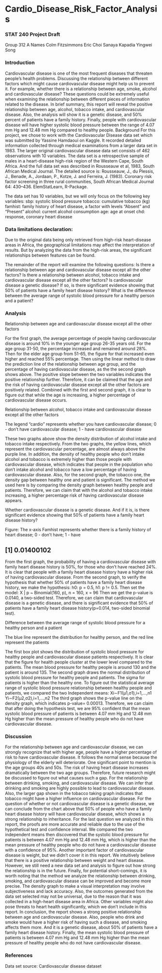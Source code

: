 # Cardio_Disease_Risk_Factor_Analysis

### STAT 240 Project Draft
Group
312 A
Names
Colm Fitzsimmons
Eric Choi
Sanaya Kapadia
Yingwei Song

### Introduction
Cardiovascular disease is one of the most frequent diseases that threaten people’s health problems. Discussing the relationship between different factors which might cause cardiovascular disease might help us to prevent it. For example, whether there is a relationship between age, smoke, alcohol and cardiovascular disease? These questions could be extremely useful when examining the relationship between different pieces of information related to the disease.
In brief summary, this report will reveal the positive relationship between age, alcohol, tobacco intake, and cardiovascular disease. Also, the analysis will show it is a genetic disease, and 50% percent of patients have a family history. Finally, people with cardiovascular disease will have higher systolic blood pressure between the range of 4.07 mm Hg and 12.48 mm Hg compared to healthy people.
Background
For this project, we chose to work with the Cardiovascular Disease data set which was submitted by Yassine Hamdaoui on Kaggle. It recorded detailed information collected through medical examinations from a larger data set in 1983. The larger original cardiovascular disease data set consists of 462 observations with 10 variables. The data set is a retrospective sample of males in a heart-disease high-risk region of the Western Cape, South Africa. And the full data set was described in Rousseauw et al, 1983, South African Medical Journal. The detailed source is: Rousseauw, J., du Plessis, J., Benade, A., Jordaan, P., Kotze, J. and Ferreira, J. (1983). Coronary risk factor screening in three rural communities, South African Medical Journal 64: 430–436. ElemStatLearn, R-Package.

The data set has 10 variables, but we will only focus on the following key variables:
sbp: systolic blood pressure
tobacco: cumulative tobacco (kg)
famhist: family history of heart disease, a factor with levels “Absent” and “Present”
alcohol: current alcohol consumption
age: age at onset
chd: response, coronary heart disease

### Data limitations declaration:
Due to the original data being only retrieved from high-risk heart-disease areas in Africa, the geographical limitations may affect the interpretation of results. But by analyzing the data from the high-risk areas, the significant relationships between features can be found.

The remainder of the report will examine the following questions:
Is there a relationship between age and cardiovascular disease except all the other factors?
Is there a relationship between alcohol, tobacco intake and cardiovascular disease except all the other factors?
Is cardiovascular disease a genetic disease? If so, is there significant evidence showing that 50% of patients have a family heart disease history?
What is the difference between the average range of systolic blood pressure for a healthy person and a patient?

### Analysis
Relationship between age and cardiovascular disease except all the other factors

For the first graph, the average percentage of people having cardiovascular disease is around 10% in the younger age group 26-35 years old. For the age group 31-50, the percentage increased and remained around 28%. Then for the elder age group from 51-65, the figure for that increased even higher and reached 55% percentage.
Then using the linear method to draw the prediction line of the relationship between age group, and the percentage of having cardiovascular disease, as the the second graph shows above. The positive slope between the two variables indicates the positive relationship further. Therefore, it can be claimed that the age and the risk of having cardiovascular disease except all the other factors are positively related. Combined with the first and second graph, it is clear to figure out that while the age is increasing, a higher percentage of cardiovascular disease occurs.

Relationship between alcohol, tobacco intake and cardiovascular disease except all the other factors

The legend “cardio” represents whether you have cardiovascular disease; 0 - don’t have cardiovascular disease; 1 - have cardiovascular disease

These two graphs above show the density distribution of alcohol intake and tobacco intake respectively. From the two graphs, the yellow lines, which represent the cardiovascular percentage, are almost always above the purple line. In addition, the density of healthy people who don’t intake alcohol and tobacco is extremely higher than those people with cardiovascular disease, which indicates that people in the population who don’t intake alcohol and tobacco have a low percentage of having cardiovascular disease. Also, for the second graph, the tobacco one, the density gap between healthy one and patient is significant. The method we used here is by comparing the density graph between healthy people and patients. Therefore, we can claim that with the alcohol and tobacco intake increasing, a higher percentage risk of having cardiovascular disease appears.

Whether cardiovascular disease is a genetic disease. And if it is, is there significant evidence showing that 50% of patients have a family heart disease history?

Figure: The x-axis Famhist represents whether there is a family history of heart disease; 0 - don’t have; 1 - have

## [1] 0.01400102
From the first graph, the probability of having a cardiovascular disease with family heart disease history is 50%, for those who don’t have reached 24%. It is clear that people with a family heart disease history have a higher risk of having cardiovascular disease.
From the second graph, to verify the hypothesis that whether 50% of patients have a family heart disease history, we make the hypothesis:
h0: p = 0.5, h1: p != 0.5. 
Then set the model:
X | p ~ Binomial(160,  p), n = 160, x = 96
Then we get the p-value is 0.0140, a two-sided test. Therefore, we can claim that cardiovascular disease is a genetic disease, and there is significant evidence that 50% of patients have a family heart disease history(p=0.014, two-sided binomial test).

Difference between the average range of systolic blood pressure for a healthy person and a patient

The blue line represent the distribution for healthy person, and the red line represent the patients

The first box plot shows the distribution of systolic blood pressure for healthy people and cardiovascular disease patients respectively. It is clear that the figure for health people cluster at the lower level compared to the patients. The mean blood pressure for healthy people is around 130 and the patient is around 135. The second graph draws the normal distribution of systolic blood pressure for healthy people and patients. The sigma for patients is higher than the healthy one. To figure out the statistical average range of systolic blood pressure relationship between healthy people and patients, we compared the two Independent means:
Xi∼F1(μ1,σ1),i=1,…,n1
Yi∼F2(μ2,σ2),i=1,…,n2
The third graph shows the p-value line on the density graph, which indicates p-value= 0.00013. Therefore, we can claim that after doing the hypothesis test, we are 95% confident that the mean systolic blood pressure of patients is between 4.07 mm Hg and 12.48 mm Hg higher than the mean pressure of healthy people who do not have cardiovascular disease.

### Discussion
For the relationship between age and cardiovascular disease, we can strongly recognize that with higher age, people have a higher percentage of risk to have cardiovascular disease. It follows the normal sense because the physiology of the elderly will deteriorate. One significant point to mention is the age groups 40s and 50s. The risk of having heart disease increases dramatically between the two age groups. Therefore, future research might be discussed to figure out what causes such a gap.
For the relationship between drinking, smoking, and cardiovascular disease. We can infer that drinking and smoking are highly possible to lead to cardiovascular disease. Also, the larger gap shown in the tobacco taking graph indicates that tobacco might have a higher influence on cardiovascular disease.
For the question of whether or not cardiovascular disease is a genetic disease, we can conclude from the chart above that 50% of people who have a family heart disease history will have cardiovascular disease, which shows a strong relationship to inheritance.
For the last question we analyzed in this report, the proofs are more accurate and reliable due to the use of the hypothetical test and confidence interval. We compared the two independent means then discovered that the systolic blood pressure for patients is between 4.07 mm Hg and 12.48 mm Hg, which is higher than the mean pressure of healthy people who do not have a cardiovascular disease with a confidence of 95%.
Another important factor of cardiovascular disease is weight, but we didn’t cover it in this report. We intuitively believe that there is a positive relationship between weight and heart disease. However, we still need a new data set and analysis to figure out how strong the relationship is in the future.
Finally, for potential short-comings, it is worth noting that the method we analyze the relationship between drinking, smoking, and cardiovascular disease can be improved and become more precise. The density graph to make a visual interpretation may involve subjectiveness and lack accuracy. Also, the outcomes generated from the data set selected may not be universal, due to the reason that it was collected in a high-heart disease area in Africa. Other variables might also pose threats to heart health significantly, which we don’t include in this report.
In conclusion, the report shows a strong positive relationship between age and cardiovascular disease. Also, people who drink and smoke would have a higher risk of having such a disease, and smoking affects them more. And it is a genetic disease, about 50% of patients have a family heart disease history. Finally, the mean systolic blood pressure of patients is between 4.07 mm Hg and 12.48 mm Hg higher than the mean pressure of healthy people who do not have cardiovascular disease.

### References
Data set source: Cardiovascular disease dataset
